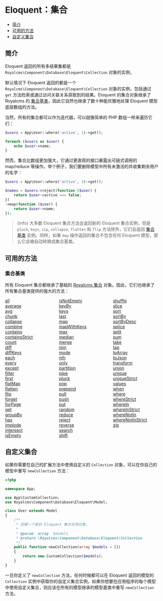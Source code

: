 # Eloquent：集合

- [简介](#introduction)
- [可用的方法](#available-methods)
- [自定义集合](#custom-collections)

<a name="introduction"></a>
## 简介

Eloquent 返回的所有多结果集都是 `Royalcms\Component\Database\Eloquent\Collection` 对象的实例，

默认情况下 Eloquent 返回的都是一个 `Royalcms\Component\Database\Eloquent\Collection` 对象的实例，包括通过 `get` 方法检索或通过访问关联关系获取到的结果。Eloquent 的集合对象继承了 Royalcms 的 [集合基类](/docs/collections)，因此它自然也继承了数十种能优雅地处理 Eloquent 模型底层数组的方法。

当然，所有的集合都可以作为迭代器，可以就像简单的 PHP 数组一样来遍历它们：

```php
$users = App\User::where('active', 1)->get();

foreach ($users as $user) {
    echo $user->name;
}
```

然而，集合比数组更加强大，它通过更直观的接口暴露出可链式调用的 map/reduce 等操作。举个例子，我们要删除模型中所有未激活的并收集剩余用户的名字：

```php
$users = App\User::where('active', 1)->get();

$names = $users->reject(function ($user) {
    return $user->active === false;
})
->map(function ($user) {
    return $user->name;
});
```

> {info} 大多数 Eloquent 集合方法会返回新的 Eloquent 集合实例，但是 `pluck`, `keys`, `zip`, `collapse`, `flatten` 和 `flip` 方法除外，它们会返回 [集合基类](/docs/collections) 实例。同样，如果 `map` 操作返回的集合不包含任何 Eloquent 模型，那么它会被自动转换成集合基类。


<a name="available-methods"></a>
## 可用的方法

### 集合基类

所有 Eloquent 集合都继承了基础的 [Royalcms 集合](/docs/collections) 对象。因此，它们也继承了所有集合基类提供的强大的方法：

<style>
    #collection-method-list > p {
        column-count: 3; -moz-column-count: 3; -webkit-column-count: 3;
        column-gap: 2em; -moz-column-gap: 2em; -webkit-column-gap: 2em;
    }

    #collection-method-list a {
        display: block;
    }
</style>

<div id="collection-method-list" markdown="1">

[all](/docs/collections#method-all)
[average](/docs/collections#method-average)
[avg](/docs/collections#method-avg)
[chunk](/docs/collections#method-chunk)
[collapse](/docs/collections#method-collapse)
[combine](/docs/collections#method-combine)
[contains](/docs/collections#method-contains)
[containsStrict](/docs/collections#method-containsstrict)
[count](/docs/collections#method-count)
[diff](/docs/collections#method-diff)
[diffKeys](/docs/collections#method-diffkeys)
[each](/docs/collections#method-each)
[every](/docs/collections#method-every)
[except](/docs/collections#method-except)
[filter](/docs/collections#method-filter)
[first](/docs/collections#method-first)
[flatMap](/docs/collections#method-flatmap)
[flatten](/docs/collections#method-flatten)
[flip](/docs/collections#method-flip)
[forget](/docs/collections#method-forget)
[forPage](/docs/collections#method-forpage)
[get](/docs/collections#method-get)
[groupBy](/docs/collections#method-groupby)
[has](/docs/collections#method-has)
[implode](/docs/collections#method-implode)
[intersect](/docs/collections#method-intersect)
[isEmpty](/docs/collections#method-isempty)
[isNotEmpty](/docs/collections#method-isnotempty)
[keyBy](/docs/collections#method-keyby)
[keys](/docs/collections#method-keys)
[last](/docs/collections#method-last)
[map](/docs/collections#method-map)
[mapWithKeys](/docs/collections#method-mapwithkeys)
[max](/docs/collections#method-max)
[median](/docs/collections#method-median)
[merge](/docs/collections#method-merge)
[min](/docs/collections#method-min)
[mode](/docs/collections#method-mode)
[nth](/docs/collections#method-nth)
[only](/docs/collections#method-only)
[partition](/docs/collections#method-partition)
[pipe](/docs/collections#method-pipe)
[pluck](/docs/collections#method-pluck)
[pop](/docs/collections#method-pop)
[prepend](/docs/collections#method-prepend)
[pull](/docs/collections#method-pull)
[push](/docs/collections#method-push)
[put](/docs/collections#method-put)
[random](/docs/collections#method-random)
[reduce](/docs/collections#method-reduce)
[reject](/docs/collections#method-reject)
[reverse](/docs/collections#method-reverse)
[search](/docs/collections#method-search)
[shift](/docs/collections#method-shift)
[shuffle](/docs/collections#method-shuffle)
[slice](/docs/collections#method-slice)
[sort](/docs/collections#method-sort)
[sortBy](/docs/collections#method-sortby)
[sortByDesc](/docs/collections#method-sortbydesc)
[splice](/docs/collections#method-splice)
[split](/docs/collections#method-split)
[sum](/docs/collections#method-sum)
[take](/docs/collections#method-take)
[tap](/docs/collections#method-tap)
[toArray](/docs/collections#method-toarray)
[toJson](/docs/collections#method-tojson)
[transform](/docs/collections#method-transform)
[union](/docs/collections#method-union)
[unique](/docs/collections#method-unique)
[uniqueStrict](/docs/collections#method-uniquestrict)
[values](/docs/collections#method-values)
[when](/docs/collections#method-when)
[where](/docs/collections#method-where)
[whereStrict](/docs/collections#method-wherestrict)
[whereIn](/docs/collections#method-wherein)
[whereInStrict](/docs/collections#method-whereinstrict)
[whereNotIn](/docs/collections#method-wherenotin)
[whereNotInStrict](/docs/collections#method-wherenotinstrict)
[zip](/docs/collections#method-zip)

</div>

<a name="custom-collections"></a>
## 自定义集合


如果你需要在自己的扩展方法中使用自定义的 `Collection` 对象，可以在你自己的模型中重写 `newCollection` 方法：

```php
<?php

namespace App;

use App\CustomCollection;
use Royalcms\Component\Database\Eloquent\Model;

class User extends Model
{
    /**
     * 创建一个新的 Eloquent 集合实例对象。
     *
     * @param  array  $models
     * @return \Royalcms\Component\Database\Eloquent\Collection
     */
    public function newCollection(array $models = [])
    {
        return new CustomCollection($models);
    }
}
```

一旦你定义了 `newCollection` 方法，任何时候都可以在 Eloquent 返回的模型的 `Collection` 实例中获取你的自定义集合实例。如果你想要在应用程序的每个模型中使用自定义集合，则应该在所有的模型继承的模型基类中重写 `newCollection` 方法。
